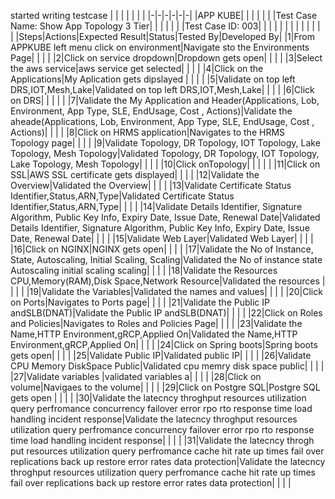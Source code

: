 started writing testcase
| | | | | | |
|-|-|-|-|-|-|
|APP KUBE| | | | | |
|Test Case Name: Show App Topology 3 Tier| | | | | |
|Test Case ID: 003| | | | | |
| | | | | | |
|Steps|Actions|Expected Result|Status|Tested By|Developed By|
|1|From APPKUBE left menu click on environment|Navigate sto the Environments Page| | | |
|2|Click on service dropdown|Dropdown gets open| | | |
|3|Select the aws  service|aws service get selected| | | |
|4|Click on the Applications|My Aplication gets dipslayed | | | |
|5|Validate on top left DRS,IOT,Mesh,Lake|Validated on top left DRS,IOT,Mesh,Lake| | | |
|6|Click on DRS| | | | |
|7|Validate the My Application and Header(Applications, Lob, Environment, App Type, SLE, EndUsage, Cost , Actions)|Validate the aheade(Applications, Lob, Environment, App Type, SLE, EndUsage, Cost , Actions)| | | |
|8|Click on HRMS application|Navigates to the HRMS Topology page| | | |
|9|Validate Topology, DR Topology, IOT Topology, Lake Topology, Mesh Topology|Validated Topology, DR Topology, IOT Topology, Lake Topology, Mesh Topology| | | |
|10|Click onTopology| | | | |
|11|Click on SSL|AWS SSL certificate gets displayed| | | |
|12|Validate the Overview|Validated the Overview| | | |
|13|Validate Certificate Status Identifier,Status,ARN,Type|Validated Certificate Status Identifier,Status,ARN,Type| | | |
|14|Validate Details Identifier, Signature Algorithm, Public Key Info, Expiry Date, Issue Date, Renewal Date|Validated Details Identifier, Signature Algorithm, Public Key Info, Expiry Date, Issue Date, Renewal Date| | | |
|15|Validate Web Layer|Validated Web Layer| | | |
|16|Click on NGINX|NGINX gets open| | | |
|17|Validate the No of Instance, State, Autoscaling, Initial Scaling, Scaling|Validated the No of instance state Autoscaling initial scaling scaling| | | |
|18|Validate the Resources CPU,Memory(RAM),Disk Space,Network Resource|Validated the resources | | | |
|19|Validate the Variables|Validated the names and values| | | |
|20|Click on  Ports|Navigates to Ports page| | | |
|21|Validate the Public IP andSLB(DNAT)|Validate the Public IP andSLB(DNAT)| | | |
|22|Click on Roles and Policies|Navigates to Roles and Policies Page| | | |
|23|Validate the Name,HTTP Environment,gRCP,Applied On|Validated the Name,HTTP Environment,gRCP,Applied On| | | |
|24|Click on Spring boots|Spring boots gets open| | | |
|25|Validate Public IP|Validated public IP| | | |
|26|Validate CPU Memory DiskSpace Public|Validated cpu memry disk space public| | | |
|27|Validate variables |validated variables a| | | |
|28|Click on volume|Navigaes to the volume| | | |
|29|Click on Postgre SQL|Postgre SQL gets open | | | |
|30|Validate the latecncy throghput resources utilization query perfromance concurrency failover error rpo rto response time load handling incident response|Validate the latecncy throghput resources utilization query perfromance concurrency failover error rpo rto response time load handling incident response| | | |
|31|Validate the latecncy throgh put resources utilization query perfromance cache hit rate up times fail over replications back up restore error rates data protection|Validate the latecncy throghput resources utilization query perfromance cache hit rate up times fail over replications back up restore error rates data protection| | | |
